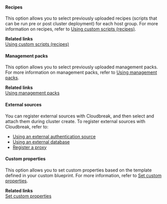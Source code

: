 
#### Recipes

This option allows you to select previously uploaded recipes (scripts that can be run pre or post cluster deployment) for each host group. For more information on recipes, refer to [Using custom scripts (recipes)](recipes.md). 

**Related links**      
[Using custom scripts (recipes)](recipes.md) 


#### Management packs

This option allows you to select previously uploaded management packs. For more information on management packs, refer to [Using management packs](mpacks.md). 

**Related links**      
[Using management packs](mpacks.md)  


#### External sources 

You can register external sources with Cloudbreak, and then select and attach them during cluster create. To register external sources with Cloudbreak, refer to:

* [Using an external authentication source](external-ldap.md)    
* [Using an external database](external-db.md)  
* [Register a proxy](external-proxy.md)  


#### Custom properties 

This option allows you to set custom properties based on the template defined in your custom blueprint. For more information, refer to [Set custom properties](properties.md). 

**Related links**      
[Set custom properties](properties.md)   
